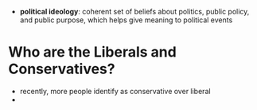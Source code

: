 - **political ideology**: coherent set of beliefs about politics, public policy, and public purpose, which helps give meaning to political events

# Who are the Liberals and Conservatives?
- recently, more people identify as conservative over liberal
- 